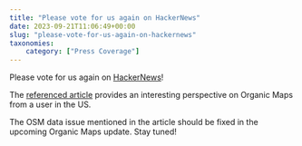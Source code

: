 ```yaml
---
title: "Please vote for us again on HackerNews"
date: 2023-09-21T11:06:49+00:00
slug: "please-vote-for-us-again-on-hackernews"
taxonomies:
    category: ["Press Coverage"]
---
```


Please vote for us again on [HackerNews](https://news.ycombinator.com/item?id=37592712)!

The [referenced article](https://hardfault.life/p/organic-maps-review) provides an interesting perspective on Organic Maps from a user in the US.

The OSM data issue mentioned in the article should be fixed in the upcoming Organic Maps update. Stay tuned!
